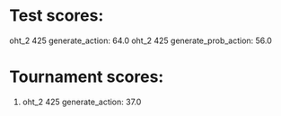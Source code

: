 
# Test scores:

oht_2 425 generate_action: 64.0
oht_2 425 generate_prob_action: 56.0


# Tournament scores:

1. oht_2 425 generate_action: 37.0


